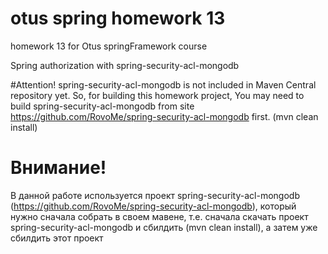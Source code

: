 # otus spring homework 13
homework 13 for Otus springFramework course

Spring authorization with spring-security-acl-mongodb

#Attention!
spring-security-acl-mongodb is not included in Maven Central repository yet. 
So, for building this homework project, You may need to build spring-security-acl-mongodb from site https://github.com/RovoMe/spring-security-acl-mongodb first.
(mvn clean install)    

# Внимание!
В данной работе используется проект spring-security-acl-mongodb (https://github.com/RovoMe/spring-security-acl-mongodb), который нужно сначала собрать в своем мавене, 
т.е. сначала скачать проект spring-security-acl-mongodb и сбилдить (mvn clean install), а затем уже сбилдить этот проект

